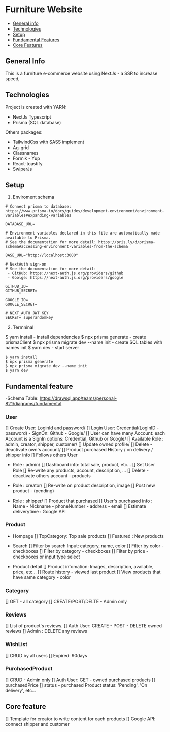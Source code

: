 # Furniture Website

- [General info](#general-info)
- [Technologies](#technologies)
- [Setup](#setup)
- [Fundamental Features](#fundamental-feature)
- [Core Features](#core-feature)

## General Info

This is a furniture e-commerce website using NextJs - a SSR to increase speed,

## Technologies

Project is created with YARN:

- NextJs Typescript
- Prisma (SQL database)

Others packages:

- TailwindCss with SASS implement
- Ag-grid
- Classnames
- Formik - Yup
- React-toastify
- SwiperJs

## Setup

1. Enviroment schema

```console
# Connect prisma to database: https://www.prisma.io/docs/guides/development-environment/environment-variables#expanding-variables

DATABASE_URL=

# Environment variables declared in this file are automatically made available to Prisma.
# See the documentation for more detail: https://pris.ly/d/prisma-schema#accessing-environment-variables-from-the-schema

BASE_URL="http://localhost:3000"

# NextAuth sign-on
# See the documentation for more detail:
 - GitHub: https://next-auth.js.org/providers/github
 - Goolge: https://next-auth.js.org/providers/google

GITHUB_ID=
GITHUB_SECRET=

GOOGLE_ID=
GOOGLE_SECRET=

# NEXT_AUTH JWT KEY
SECRET= superandomkey
```

2. Termninal

$ yarn install - install dependencies
$ npx prisma generate - create prismaClient
$ npx prisma migrate dev --name init - create SQL tables with names init
$ yarn dev - start server

```console
$ yarn install
$ npx prisma generate
$ npx prisma migrate dev --name init
$ yarn dev
```

## Fundamental feature

-Schema Table: https://drawsql.app/teams/personal-821/diagrams/fundamental

### User

[] Create User: LoginId and password/
[] Login User: Credential(LoginID - password) - SignOn: Github - Google/
[] User can have many Account: each Account is a SignIn options: Credential, Github or Google/
[] Available Role : admin, creator, shipper, customer/
[] Update owned profile/
[] Delete - deactivate own's account/
[] Product purchased History / on delivery / shipper info
[] Follows others User

- Role : admin/
  [] Dashboard info: total sale, product, etc...
  [] Set User Role
  [] Re-write any products, account, description, ...
  [] Delete - deactivate others account - products

- Role : creator/
  [] Re-write on product description, image
  [] Post new product - (pending)

- Role : shipper/
  [] Product that purchased
  [] User's purchased info : Name - Nickname - phoneNumber - address - email
  [] Estimate deliverytime : Google API

### Product

- Hompage
  [] TopCategory: Top sale products
  [] Featured : New products

- Search
  [] Filter by search Input: category, name, color
  [] Filter by color - checkboxes
  [] Filter by category - checkboxes
  [] Filter by price - checkboxes or input type select

- Product detail
  [] Product infomation: Images, description, available, price, etc...
  [] Route history - viewed last product
  [] View products that have same category - color

### Category

[] GET - all category
[] CREATE/POST/DELTE - Admin only

### Reviews

[] List of product's reviews.
[] Auth User: CREATE - POST - DELETE owned reviews
[] Admin : DELETE any reviews

### WishList

[] CRUD by all users
[] Expired: 90days

### PurchasedProduct

[] CRUD - Admin only
[] Auth User: GET - owned purchased products
[] purchasedPrice
[] status - purchased Product status: 'Pending', 'On delivery', etc...

## Core feature

[] Template for creator to write content for each products
[] Google API: connect shipper and customer

